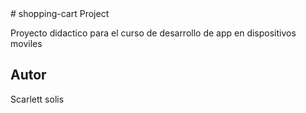 <center>
<img src="/workspaces/repositorio-de-la-materia-daad-2024b/md/ITGAMBanner.png" alt=""itgam Banner >
</center>
# shopping-cart Project

Proyecto didactico para el curso de desarrollo 
de app en dispositivos moviles

## Autor

Scarlett solis